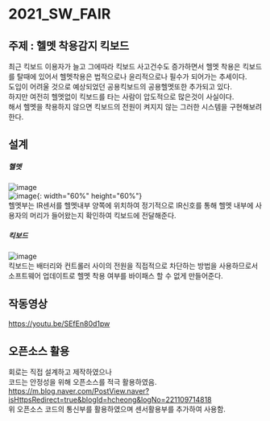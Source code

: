 # 2021_SW_FAIR

## 주제 : 헬멧 착용감지 킥보드
최근 킥보드 이용자가 늘고 그에따라 킥보드 사고건수도 증가하면서 헬멧 착용은 킥보드를 탈때에 있어서 헬멧착용은 법적으로나 윤리적으로나 필수가 되어가는 추세이다.\
도입이 어려울 것으로 예상되었던 공용킥보드의 공용헬멧또한 추가되고 있다.\
하지만 여전히 헬멧없이 킥보드를 타는 사람이 압도적으로 많은것이 사실이다.\
해서 헬멧을 착용하지 않으면 킥보드의 전원이 켜지지 않는 그러한 시스템을 구현해보려 한다.

## 설계

##### 헬멧
![image](https://user-images.githubusercontent.com/34888425/142860403-a5cf80b8-46f5-496c-b282-1fbc8f2b2701.png)\
![image](https://user-images.githubusercontent.com/34888425/142861585-7a379730-0f55-4ecf-a299-fb7b952959b0.png){: width="60%" height="60%"} \
헬멧부는 IR센서를 헬멧내부 양쪽에 위치하여 정기적으로 IR신호를 통해 헬멧 내부에 사용자의 머리가 들어왔는지 확인하여 킥보드에 전달해준다.


##### 킥보드
![image](https://user-images.githubusercontent.com/34888425/142860696-d33f8e5b-65a0-4c8e-93b5-ca109a533b8b.png)\
킥보드는 배터리와 컨트롤러 사이의 전원을 직접적으로 차단하는 방법을 사용하므로서 소프트웨어 업데이트로 헬멧 착용 여부를 바이패스 할 수 없게 만들어준다.

## 작동영상
https://youtu.be/SEfEn80d1pw

## 오픈소스 활용

회로는 직접 설계하고 제작하였으나\
코드는 안정성을 위해 오픈소스를 적극 활용하였음.\
https://m.blog.naver.com/PostView.naver?isHttpsRedirect=true&blogId=hcheong&logNo=221109714818 \
위 오픈소스 코드의 통신부를 활용하였으며 센서활용부를 추가하여 사용함.
